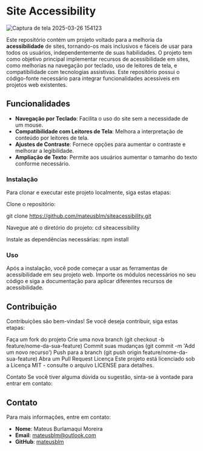 
# Site Accessibility

![Captura de tela 2025-03-26 154123](https://github.com/user-attachments/assets/8fcc0244-2a42-4e72-be5e-d2cedddb5d00)

Este repositório contém um projeto voltado para a melhoria da **acessibilidade** de sites, tornando-os mais inclusivos e fáceis de usar para todos os usuários, independentemente de suas habilidades.
O projeto tem como objetivo principal implementar recursos de acessibilidade em sites, como melhorias na navegação por teclado, uso de leitores de tela, e compatibilidade com tecnologias assistivas. Este repositório possui o código-fonte necessário para integrar funcionalidades acessíveis em projetos web existentes.

## Funcionalidades
- **Navegação por Teclado**: Facilita o uso do site sem a necessidade de um mouse.
- **Compatibilidade com Leitores de Tela**: Melhora a interpretação de conteúdo por leitores de tela.
- **Ajustes de Contraste**: Fornece opções para aumentar o contraste e melhorar a legibilidade.
- **Ampliação de Texto**: Permite aos usuários aumentar o tamanho do texto conforme necessário.
### Instalação
Para clonar e executar este projeto localmente, siga estas etapas:

Clone o repositório:

git clone https://github.com/mateusblm/siteacessibility.git

Navegue até o diretório do projeto:
cd siteacessibility

Instale as dependências necessárias:
npm install

### Uso
Após a instalação, você pode começar a usar as ferramentas de acessibilidade em seu projeto web. Importe os módulos necessários no seu código e siga a documentação para aplicar diferentes recursos de acessibilidade.

## Contribuição
Contribuições são bem-vindas! Se você deseja contribuir, siga estas etapas:

Faça um fork do projeto
Crie uma nova branch (git checkout -b feature/nome-da-sua-feature)
Commit suas mudanças (git commit -m 'Add um novo recurso')
Push para a branch (git push origin feature/nome-da-sua-feature)
Abra um Pull Request
Licença
Este projeto está licenciado sob a Licença MIT - consulte o arquivo LICENSE para detalhes.

Contato
Se você tiver alguma dúvida ou sugestão, sinta-se à vontade para entrar em contato:
## Contato

Para mais informações, entre em contato:

- **Nome**: Mateus Burlamaqui Moreira
- **Email**: [mateusblm@outlook.com](mailto:mateusblm@outlook.com)
- **GitHub**: [mateusblm](https://github.com/mateusblm)

